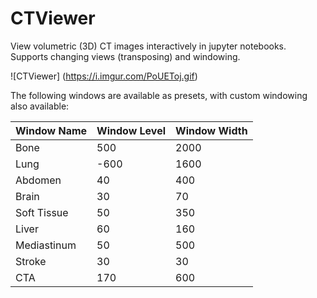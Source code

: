# CTViewer
View volumetric (3D) CT images interactively in jupyter notebooks. Supports changing views (transposing) and windowing.

![CTViewer] (https://i.imgur.com/PoUEToj.gif)

The following windows are available as presets, with custom windowing also available:

| Window Name | Window Level | Window Width |
|-------------|--------------|--------------|
| Bone        | 500          | 2000         |
| Lung        | -600         | 1600         |
| Abdomen     | 40           | 400          |
| Brain       | 30           | 70           |
| Soft Tissue | 50           | 350          |
| Liver       | 60           | 160          |
| Mediastinum | 50           | 500          |
| Stroke      | 30           | 30           |
| CTA         | 170          | 600          |  

